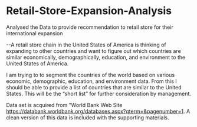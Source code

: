 # Retail-Store-Expansion-Analysis
Analysed the Data to provide recommendation to retail store for their international expansion

--A retail store chain in the United States of America is thinking of expanding to other countries and want to figure out which countries are similar economically, demographically, education, and environment to the United States of America.

I am trying to to segment the countries of the world based on various economic, demographic, education, and environment data. From this I should be able to provide a list of countries that are similar to the United States. This will be the “short list” for further consideration by management.

Data set is acquired from "World Bank Web Site https://databank.worldbank.org/databases.aspx?qterm=&pagenumber=1.
A clean version of this data is included with the supporting materials.

